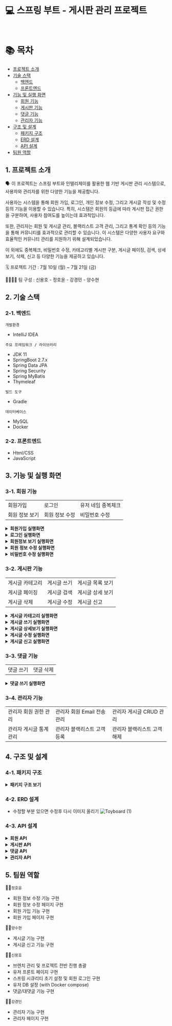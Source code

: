# 💻 스프링 부트 - 게시판 관리 프로젝트

<br>

# 📚 목차

* [프로젝트 소개](#1-프로젝트-소개)
* [기술 스택](#2-기술-스택)
    * [백엔드](#2-1-백엔드)
    * [프론트엔드](#2-2-프론트엔드)
* [기능 및 실행 화면](#3-기능-및-실행-화면)
    * [회원 기능](#3-1-회원-기능)
    * [게시판 기능](#3-2-게시판-기능)
    * [댓글 기능](#3-3-댓글-기능)
    * [관리자 기능](#3-4-관리자-기능)
* [구조 및 설계](#4-구조-및-설계)
    * [패키지 구조](#4-1-패키지-구조)
    * [ERD 설계](#4-2-erd-설계)
    * [API 설계](#4-3-api-설계)
* [팀원 역할](#5-팀원-역할)
  <br>

## 1. 프로젝트 소개

🗣️ 이 프로젝트는 스프링 부트와 인텔리제이를 활용한 웹 기반 게시판 관리 시스템으로, 사용자와 관리자를 위한 다양한 기능을 제공합니다.

사용자는 시스템을 통해 회원 가입, 로그인, 개인 정보 수정, 그리고 게시글 작성 및 수정 등의 기능을 이용할 수 있습니다. 특히, 시스템은 회원의 등급에 따라 게시판 접근 권한을 구분하여, 사용자 참여도를 높이는데
효과적입니다.

또한, 관리자는 회원 및 게시글 관리, 블랙리스트 고객 관리, 그리고 통계 확인 등의 기능을 통해 커뮤니티를 효과적으로 관리할 수 있습니다. 이 시스템은 다양한 사용자 요구와 효율적인 커뮤니티 관리를 지원하기 위해
설계되었습니다.

이 외에도 중복체크, 비밀번호 수정, 카테고리별 게시판 구분, 게시글 페이징, 검색, 상세보기, 삭제, 신고 등 다양한 기능을 제공하고 있습니다.

🗓️ 프로젝트 기간 : 7월 10일 (월) ~ 7월 21일 (금)

👨‍👨‍👧‍👧 팀 구성 : 신용호 - 정호윤 - 강경민 - 양수현

## 2. 기술 스택

### 2️-1. 백엔드

`개발환경`

* IntelliJ IDEA

`주요 프레임워크 / 라이브러리`

* JDK 11
* SpringBoot 2.7.x
* Spring Data JPA
* Spring Security
* Spring MyBatis
* Thymeleaf

`빌드 도구`

* Gradle

`데이터베이스`

* MySQL
* Docker

### 2-2. 프론트엔드

* Html/CSS
* JavaScript

## 3. 기능 및 실행 화면

### 3-1. 회원 기능

<table>
  <tr>
    <td>회원가입</td>
    <td>로그인</td>
    <td>유저 네임 중복체크</td>
  </tr>
  <tr>
    <td>회원 정보 보기</td>
    <td>회원 정보 수정</td>
    <td>비밀번호 수정</td>
  </tr>
</table>

<details>
    <summary><strong>회원가입 실행화면</strong> </summary> - 회원가입 페이지에서 회원가입 구현 (id, username, password, email, nickName, role, createdAt, updatedAt) <br> - role은 새싹회원과 우수회원으로 구분(디폴트: 새싹회원, 게시글 수 10개 이상 우수 회원) <br><br> <img src="https://github.com/KDT-TOY-BOARD-8/toyboard-user/assets/115003898/7c73074d-122f-4b12-9db0-e73e8c0e1779" /> </details>
<details>
    <summary><strong>로그인 실행화면</strong> </summary>
   - 로그인 페이지에서 로그인 구현 (username, password)
   <br>
   <br>
   <img src="https://github.com/KDT-TOY-BOARD-8/toyboard-user/assets/115003898/6325f395-560c-47dc-a7ac-21032bd2e463" />
</details>
<details>
  <summary><strong>회원정보 보기 실행화면</strong> </summary>
  - 회원정보 페이지에서 username, email, role, createdAt 확인
  <br>
  <br>
  <img src="https://github.com/KDT-TOY-BOARD-8/toyboard-user/assets/115003898/e0b75834-2a3c-4e07-b086-b96b9a1892e2" />
</details>
<details>
    <summary><strong>회원 정보 수정 실행화면</strong> </summary>
   - 회원정보 수정페이지에서 email, nickName 변경가능
   <br>
   <br>
   <img src="https://github.com/KDT-TOY-BOARD-8/toyboard-user/assets/115003898/e87994a4-cc23-4d84-acb6-eb266096667c" />
</details>
<details>
    <summary><strong>비밀번호 수정 실행화면</strong> </summary>
   - 비밀번호 수정 페이지에서 비밀번호 수정 구현
   <br>
   <br>
   <img src="https://github.com/KDT-TOY-BOARD-8/toyboard-user/assets/115003898/60425058-d154-4f97-bc74-847ed7614ea0" />
</details>

### 3-2. 게시판 기능

<table>
  <tr>
    <td>게시글 카테고리</td>
    <td>게시글 쓰기</td>
    <td>게시글 목록 보기</td>
  </tr>
  <tr>
    <td>게시글 페이징</td>
    <td>게시글 검색</td>
    <td>게시글 상세 보기</td>
  </tr>
  <tr>
    <td>게시글 삭제</td>
    <td>게시글 수정</td>
    <td>게시글 신고</td>
  </tr>
</table>

<details>
    <summary><strong>게시글 카테고리 실행화면</strong> </summary>
   - 새싹회원 게시판, 우수회원 게시판 구현
   <br> (게시판은 2개이지만 하나의 화면을 공유해서 사용하고 카테고리로 구분함)
   <br>
   <br>
   <img src="https://github.com/KDT-TOY-BOARD-8/toyboard-user/assets/115003898/7f20a28d-e9e8-4228-9660-128ac2a74649" />
</details>
<details>
    <summary><strong>게시글 쓰기 실행화면</strong> </summary>
   - 게시글 쓰기 페이지 에서 권한(새싹, 우수)에 따라 다른 게시판에 글이 적어짐
   <br>
   <br>
   <img src="https://github.com/KDT-TOY-BOARD-8/toyboard-user/assets/115003898/4cb3339b-fd2b-4a2a-afed-f671dc8faa0e" />
</details>
<details>
    <summary><strong>게시글 상세보기 실행화면</strong> </summary>
   - 게시글 상세보기 페이지에서 id, title, content, nickName, 댓글의 comment 리스트(id, comment, 댓글의 작성자 nickName) 이 화면에 보여야 함.
   - 게시글 삭제버튼과 수정버튼 보여야 함(본인이 적은 글에 대해서만)
   - 댓글 삭제버튼이 보여야함(본인이 적은 댓글에 대해서만)
   <br>
   <br> 
   <img src="https://github.com/KDT-TOY-BOARD-8/toyboard-user/assets/115003898/0ec05f65-1d2b-47b0-889a-dd34a11b0ea0" />
   <br>
   <br>
   <img src="https://github.com/KDT-TOY-BOARD-8/toyboard-user/assets/115003898/fd793f9e-44ab-462b-b108-47a6995019c9" /> 
   <br>
   <br>
   <img src="https://github.com/KDT-TOY-BOARD-8/toyboard-user/assets/115003898/f59e34e6-36d6-44c9-b510-5c7695cf1db9" />
</details>

<details>
  <summary><strong>게시글 수정 실행화면</strong> </summary> - 게시글 수정하기 페이지에서 title, content 수정 가능 <br>
  - <img src="https://github.com/KDT-TOY-BOARD-8/toyboard-user/assets/115003898/85f2415c-7f67-44e7-b9e8-ac4069875361"/>
</details>
<details>
    <summary><strong>게시글 신고 실행화면</strong> </summary>
   - 게시글 상세보기 페이지에서 게시글 신고가능 (형태 : 욕설, 음란, 비방)
   <br>
   <br>
   <img src="https://github.com/KDT-TOY-BOARD-8/toyboard-user/assets/115003898/7a7b82fc-ccef-44b8-915a-3fa2a27a4542"/>
</details>

### 3-3. 댓글 기능

<table>
  <tr>
    <td>댓글 쓰기</td>
    <td>댓글 삭제</td>
  </tr>
</table>

<details>
  <summary><strong>댓글 쓰기 실행화면</strong> </summary>
  - 게시글 상세보기 페이지에서 댓글 쓰기 50자이내, 댓글에 댓글을 작성할 수 있음. 대댓글 기능 구현(depth 1까지)
   <br>
   <br>
   <img src="https://github.com/KDT-TOY-BOARD-8/toyboard-user/assets/115003898/02e41c9f-79f1-4f0d-9f45-8d86af42db9c" />
   <img src="https://github.com/KDT-TOY-BOARD-8/toyboard-user/assets/115003898/14f84e02-98a4-4fbb-b225-92eb0be23bd8" />
</details>


### 3-4. 관리자 기능

<table>
  <tr>
    <td>관리자 회원 권한 관리</td>
    <td>관리자 회원 Email 전송 관리</td>
    <td>관리자 게시글 CRUD 관리</td>
  </tr>
  <tr>
    <td>관리자 게시글 통계 관리</td>
    <td>관리자 블랙리스트 고객 등록</td>
    <td>관리자 블랙리스트 고객 해제</td>
  </tr>
</table>

## 4. 구조 및 설계

### 4-1. 패키지 구조

<details>
    <summary><strong>패키지 구조 보기</strong> </summary> - 프로젝트 완성 후 넣기 </details> 

### 4-2. ERD 설계

- 수정할 부분 있으면 수정후 다시 이미지 올리기
  ![Toyboard (1)](https://github.com/YangSooHyun0/TIL/assets/111266513/a4084c21-413a-4667-929b-23e7b480fb63)

### 4-3. API 설계

<details>
    <summary><strong>회원 API</strong> </summary> 
<img width="547" alt="스크린샷 2023-07-20 오후 9 05 35" src="https://github.com/YangSooHyun0/Spring-Boot-JPA/assets/111266513/bd5c7c5a-a71f-4105-b52c-80e7a04a3b15"> </details>
<details>
    <summary><strong>게시판 API</strong> </summary> <img width="500" alt="스크린샷 2023-07-20 오후 8 38 14" src="https://github.com/YangSooHyun0/Spring-Boot-JPA/assets/111266513/ebc00e10-ce46-403b-87a0-a11b8fe48473"> </details>
 <details>
    <summary><strong>댓글 API</strong> </summary> <img width="801" alt="스크린샷 2023-07-20 오후 8 38 47" src="https://github.com/YangSooHyun0/Spring-Boot-JPA/assets/111266513/377cc1c2-fea2-4414-aeaf-92f4ab832e7c"> </details>
 <details>
    <summary><strong>관리자 API</strong> </summary> <img width="615" alt="스크린샷 2023-07-20 오후 9 43 02" src="https://github.com/YangSooHyun0/Spring-Boot-JPA/assets/111266513/7254ae23-e5b1-49ae-be30-684ae713017a"> </details>

## 5. 팀원 역할

👨‍💻`정호윤`

- 회원 정보 수정 기능 구현
- 회원 정보 수정 페이지 구현
- 회원 가입 기능 구현
- 회원 가입 페이지 구현

👩‍💻`양수현`

- 게시글 기능 구현
- 게시글 신고 기능 구현

👨‍💻`신용호`

- 브렌치 관리 및 프로젝트 전반 진행 총괄
- 유저 프론트 페이지 구현
- 스프링 시큐리티 초기 설정 및 회원 로그인 구현
- 유저 DB 설정 (with Docker compose)
- 댓글/대댓글 기능 구현

👩‍💻`강경민`

- 관리자 기능 구현
- 관리자 페이지 구현
